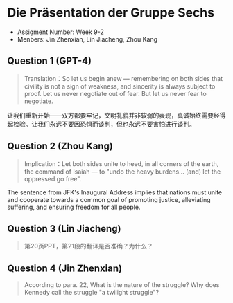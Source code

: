 # Die Präsentation der Gruppe Sechs

- Assigment Number: Week 9-2
- Menbers: Jin Zhenxian, Lin Jiacheng, Zhou Kang

## Question 1 (GPT-4)

> Translation：So let us begin anew — remembering on both sides that civility is not a sign of weakness, and sincerity is always subject to proof. Let us never negotiate out of fear. But let us never fear to negotiate.

让我们重新开始——双方都要牢记，文明礼貌并非软弱的表现，真诚始终需要经得起检验。让我们永远不要因恐惧而谈判，但也永远不要害怕进行谈判。

## Question 2 (Zhou Kang)

> Implication：Let both sides unite to heed, in all corners of the earth, the command of Isaiah — to "undo the heavy burdens… (and) let the oppressed go free".

The sentence from JFK's Inaugural Address implies that nations must unite and cooperate towards a common goal of promoting justice, alleviating suffering, and ensuring freedom for all people.

## Question 3 (Lin Jiacheng)

> 第20页PPT，第21段的翻译是否准确？为什么？

## Question 4 (Jin Zhenxian)

> According to para. 22, What is the nature of the struggle? Why does Kennedy call the struggle "a twilight struggle"?
